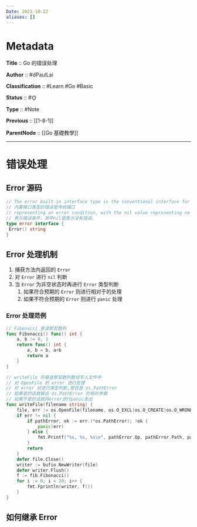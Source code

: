 ```yaml
---
Date: 2021-10-22
aliases: []
---
```


# Metadata

**Title** 	  :: Go 的错误处理

**Author** :: #dPaulLai 

**Classification** :: #Learn #Go #Basic 

**Status**  :: #🌞 

**Type** 	:: #Note 

**Previous** :: [[1-8-1]]

**ParentNode** :: [[Go 基礎教學]]

---

# 错误处理

## Error 源码

```go
// The error built-in interface type is the conventional interface for  
// 内置接口类型的错误是传统接口
// representing an error condition, with the nil value representing no error.  
// 表示错误条件，其中nil值表示没有错误。
type error interface {  
 Error() string  
}
```

## Error 处理机制

1. 捕获方法内返回的 `Error` 
2. 对 `Error` 进行 `nil` 判断
3. 当  `Error` 为非空状态时再进行 `Error` 类型判断
	1. 如果符合预期的 `Error` 则进行相对于的处理
	2. 如果不符合预期的 `Error` 则进行 `panic` 处理


### Error 处理范例


```go
// Fibonacci 斐波那契数列
func Fibonacci() func() int {  
	a, b := 0, 1  
	return func() int {  
		a, b = b, a+b  
		return a  
	}
}

// writeFile 将斐波那契数列数组写入文件中
// 对 OpenFile 的 error 进行处理
// 对 error 对进行类型判断,是否是 os.PathError 
// 如果是的话就输出 os.PathError 的相对参数
// 如果不是的话就将error进行panic丢出
func writeFile(filename string) {  
 	file, err := os.OpenFile(filename, os.O_EXCL|os.O_CREATE|os.O_WRONLY, 0666)  
 	if err != nil {  
		if pathError, ok := err.(*os.PathError); !ok {  
			panic(err)  
		} else {  
			fmt.Printf("%s, %s, %s\n", pathError.Op, pathError.Path, pathError.Err)  
		}
		return  
 	}  
 	defer file.Close()  
 	writer := bufio.NewWriter(file)  
 	defer writer.Flush()  
 	f := fib.Fibonacci()  
 	for i := 0; i < 20; i++ {  
 		fmt.Fprintln(writer, f())  
 	}
}
```

## 如何继承 Error 


